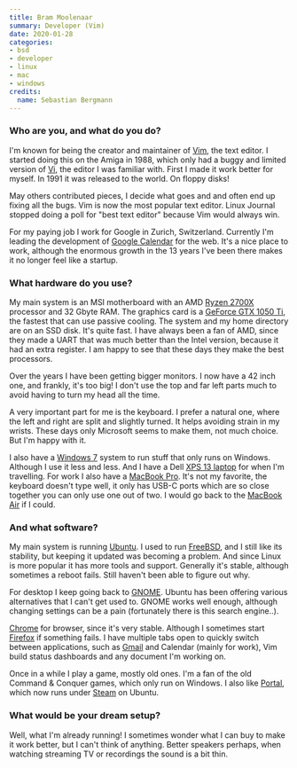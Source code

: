 ```yaml
---
title: Bram Moolenaar
summary: Developer (Vim) 
date: 2020-01-28
categories:
- bsd
- developer 
- linux
- mac
- windows
credits:
  name: Sebastian Bergmann
---
```


### Who are you, and what do you do?

I'm known for being the creator and maintainer of [Vim][], the text editor. I started doing this on the Amiga in 1988, which only had a buggy and limited version of [Vi][], the editor I was familiar with. First I made it work better for myself. In 1991 it was released to the world. On floppy disks!

May others contributed pieces, I decide what goes and and often end up fixing all the bugs. Vim is now the most popular text editor. Linux Journal stopped doing a poll for "best text editor" because Vim would always win.

For my paying job I work for Google in Zurich, Switzerland. Currently I'm leading the development of [Google Calendar][google-calendar] for the web. It's a nice place to work, although the enormous growth in the 13 years I've been there makes it no longer feel like a startup.

### What hardware do you use?

My main system is an MSI motherboard with an AMD [Ryzen 2700X][ryzen-7-2700x] processor and 32 Gbyte RAM. The graphics card is a [GeForce GTX 1050 Ti][geforce-gtx-1050-ti], the fastest that can use passive cooling. The system and my home directory are on an SSD disk. It's quite fast. I have always been a fan of AMD, since they made a UART that was much better than the Intel version, because it had an extra register. I am happy to see that these days they make the best processors.

Over the years I have been getting bigger monitors. I now have a 42 inch one, and frankly, it's too big! I don't use the top and far left parts much to avoid having to turn my head all the time.

A very important part for me is the keyboard. I prefer a natural one, where the left and right are split and slightly turned. It helps avoiding strain in my wrists. These days only Microsoft seems to make them, not much choice. But I'm happy with it.

I also have a [Windows 7][windows-7] system to run stuff that only runs on Windows. Although I use it less and less. And I have a Dell [XPS 13 laptop][xps-13] for when I'm travelling. For work I also have a [MacBook Pro][macbook-pro]. It's not my favorite, the keyboard doesn't type well, it only has USB-C ports which are so close together you can only use one out of two. I would go back to the [MacBook Air][macbook-air] if I could.

### And what software?

My main system is running [Ubuntu][]. I used to run [FreeBSD][], and I still like its stability, but keeping it updated was becoming a problem. And since Linux is more popular it has more tools and support. Generally it's stable, although sometimes a reboot fails. Still haven't been able to figure out why.

For desktop I keep going back to [GNOME][]. Ubuntu has been offering various alternatives that I can't get used to. GNOME works well enough, although changing settings can be a pain (fortunately there is this search engine..).

[Chrome][] for browser, since it's very stable. Although I sometimes start [Firefox][] if something fails. I have multiple tabs open to quickly switch between applications, such as [Gmail][] and Calendar (mainly for work), Vim build status dashboards and any document I'm working on.

Once in a while I play a game, mostly old ones. I'm a fan of the old Command & Conquer games, which only run on Windows. I also like [Portal][], which now runs under [Steam][] on Ubuntu.

### What would be your dream setup?

Well, what I'm already running! I sometimes wonder what I can buy to make it work better, but I can't think of anything. Better speakers perhaps, when watching streaming TV or recordings the sound is a bit thin.

[chrome]: https://www.google.com/intl/en/chrome/ "A WebKit-based browser, where each tab runs in its own thread."
[firefox]: https://www.mozilla.org/en-US/firefox/new/ "A cross-platform open-source web browser."
[freebsd]: https://www.freebsd.org/ "An open source operating system."
[geforce-gtx-1050-ti]: https://www.nvidia.com/en-us/geforce/10-series/ "A graphics card."
[gmail]: https://en.wikipedia.org/wiki/Gmail "Web-based email."
[gnome]: https://www.gnome.org/ "A desktop system for *nix operating systems."
[google-calendar]: https://en.wikipedia.org/wiki/Google_Calendar "A web-based calendar client."
[macbook-air]: https://www.apple.com/macbook-air/ "A very thin laptop."
[macbook-pro]: https://www.apple.com/macbook-pro/ "A laptop."
[portal]: https://store.steampowered.com/app/620/ "An awesome, groundbreaking game."
[ryzen-7-2700x]: http://web.archive.org/web/20220905134444/https://www.amd.com/en/products/cpu/amd-ryzen-7-2700x "A computer processor."
[steam]: https://store.steampowered.com/ "A digital game distribution service."
[ubuntu]: https://ubuntu.com/ "A Unix distribution."
[vi]: https://en.wikipedia.org/wiki/Vi "A command-line text editor."
[vim]: https://www.vim.org/ "A command-line text editor."
[windows-7]: https://en.wikipedia.org/wiki/Windows_7 "An operating system."
[xps-13]: http://web.archive.org/web/20230706193216/https://www.dell.com/en-us/shop/cty/pdp/spd/xps-13-9333 "A 13 inch PC laptop."
